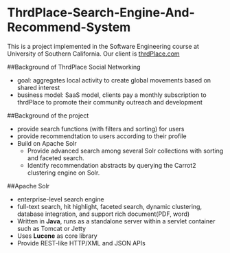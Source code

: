 ThrdPlace-Search-Engine-And-Recommend-System
============================================

This is a project implemented in the Software Engineering course at University of Southern California. Our client is [thrdPlace.com](http://thrdplace.com/)

##Background of ThrdPlace Social Networking
* goal: aggregates local activity to create global movements based on shared interest
* business model: SaaS model, clients pay a monthly subscription to thrdPlace to promote their community outreach and development

##Background of the project
* provide search functions (with filters and sorting) for users
* provide recommendtation to users according to their profile
* Build on Apache Solr
  * Provide advanced search among several Solr collections with sorting and faceted search.
  * Identify recommendation abstracts by querying the Carrot2 clustering engine on Solr.

##Apache Solr
 * enterprise-level search engine
 * full-text search, hit highlight, faceted search, dynamic clustering, database integration, and support rich document(PDF, word) 
 * Written in **Java**, runs as a standalone server within a servlet container such as Tomcat or Jetty
 * Uses **Lucene** as core library
 * Provide REST-like HTTP/XML and JSON APIs
